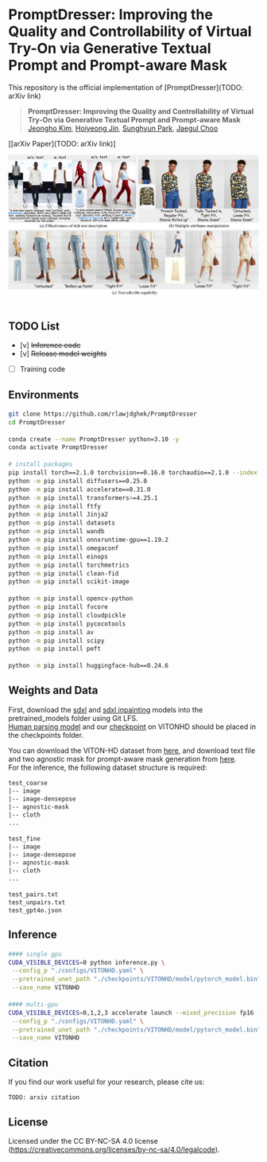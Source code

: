 # PromptDresser: Improving the Quality and Controllability of Virtual Try-On via Generative Textual Prompt and Prompt-aware Mask
This repository is the official implementation of [PromptDresser](TODO: arXiv link)

> **PromptDresser: Improving the Quality and Controllability of Virtual Try-On via Generative Textual Prompt and Prompt-aware Mask**<br>
> [Jeongho Kim](https://scholar.google.co.kr/citations?user=4SCCBFwAAAAJ&hl=ko), [Hoiyeong Jin](https://scholar.google.com/citations?user=Jp-zhtUAAAAJ&hl=en), [Sunghyun Park](https://psh01087.github.io/), [Jaegul Choo](https://sites.google.com/site/jaegulchoo/)

[[arXiv Paper](TODO: arXiv link)]&nbsp;

![teaser](assets/teaser.png)&nbsp;

## TODO List
- [v] ~~Inference code~~
- [v] ~~Release model weights~~
- [ ] Training code

## Environments
```bash
git clone https://github.com/rlawjdghek/PromptDresser
cd PromptDresser

conda create --name PromptDresser python=3.10 -y
conda activate PromptDresser

# install packages
pip install torch==2.1.0 torchvision==0.16.0 torchaudio==2.1.0 --index-url https://download.pytorch.org/whl/cu121
python -m pip install diffusers==0.25.0
python -m pip install accelerate==0.31.0
python -m pip install transformers>=4.25.1
python -m pip install ftfy
python -m pip install Jinja2
python -m pip install datasets
python -m pip install wandb
python -m pip install onnxruntime-gpu==1.19.2
python -m pip install omegaconf
python -m pip install einops
python -m pip install torchmetrics
python -m pip install clean-fid
python -m pip install scikit-image

python -m pip install opencv-python
python -m pip install fvcore
python -m pip install cloudpickle
python -m pip install pycocotools
python -m pip install av
python -m pip install scipy
python -m pip install peft

python -m pip install huggingface-hub==0.24.6
```

## Weights and Data
First, download the [sdxl](https://huggingface.co/stabilityai/stable-diffusion-xl-base-1.0) and [sdxl inpainting](https://huggingface.co/diffusers/stable-diffusion-xl-1.0-inpainting-0.1) models into the pretrained_models folder using Git LFS. <br>
[Human parsing model](https://kaistackr-my.sharepoint.com/:u:/g/personal/rlawjdghek_kaist_ac_kr/Ee3dZA1XHdRItvC4vo7FkNYBS5UnAo121InZa6F6FFpbfQ?e=bGoRsU) and our [checkpoint](https://kaistackr-my.sharepoint.com/:f:/g/personal/rlawjdghek_kaist_ac_kr/EgSQrdvWmgNElCo62CId3_4BA4UwFLRhmNnzWUGb04ZClQ?e=lSh06b) on VITONHD should be placed in the checkpoints folder. <br>

You can download the VITON-HD dataset from [here](https://github.com/shadow2496/VITON-HD), and download text file and two agnostic mask for prompt-aware mask generation from [here](https://kaistackr-my.sharepoint.com/:f:/g/personal/rlawjdghek_kaist_ac_kr/EroBlORglNBPuAzf21-A9csBW-qoPr-kgG414aHJE7gwgQ?e=CoQTEc). <br>
For the inference, the following dataset structure is required:

```
test_coarse
|-- image
|-- image-densepose
|-- agnostic-mask
|-- cloth
...

test_fine
|-- image
|-- image-densepose
|-- agnostic-mask
|-- cloth
...

test_pairs.txt
test_unpairs.txt
test_gpt4o.json
```

## Inference
```bash
#### single gpu
CUDA_VISIBLE_DEVICES=0 python inference.py \
 --config_p "./configs/VITONHD.yaml" \
 --pretrained_unet_path "./checkpoints/VITONHD/model/pytorch_model.bin" \
 --save_name VITONHD

#### multi-gpu
CUDA_VISIBLE_DEVICES=0,1,2,3 accelerate launch --mixed_precision fp16 --num_processes 4 --multi_gpu inference.py \
 --config_p "./configs/VITONHD.yaml" \
 --pretrained_unet_path "./checkpoints/VITONHD/model/pytorch_model.bin" \
 --save_name VITONHD
```


## Citation
If you find our work useful for your research, please cite us:
```
TODO: arxiv citation
```

## License
Licensed under the CC BY-NC-SA 4.0 license (https://creativecommons.org/licenses/by-nc-sa/4.0/legalcode).
